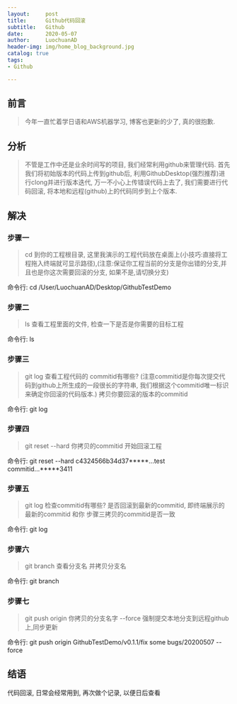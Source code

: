 ```yaml
---
layout:     post
title:      Github代码回滚
subtitle:   Github
date:       2020-05-07
author:     LuochuanAD
header-img: img/home_blog_background.jpg
catalog: true
tags: 
- Github

---
```


## 前言

>今年一直忙着学日语和AWS机器学习, 博客也更新的少了, 真的很抱歉.



## 分析

>不管是工作中还是业余时间写的项目, 我们经常利用github来管理代码. 首先我们将初始版本的代码上传到github后, 利用GithubDesktop(强烈推荐)进行clong并进行版本迭代, 万一不小心上传错误代码上去了, 我们需要进行代码回滚, 将本地和远程(github)上的代码同步到上个版本.


## 解决

### 步骤一

> cd 到你的工程根目录, 这里我演示的工程代码放在桌面上(小技巧:直接将工程拖入终端就可显示路径),(注意:保证你工程当前的分支是你出错的分支,并且也是你这次需要回滚的分支, 如果不是,请切换分支)

命令行: cd /User/LuochuanAD/Desktop/GithubTestDemo


### 步骤二

> ls 查看工程里面的文件, 检查一下是否是你需要的目标工程 

命令行: ls


### 步骤三

> git log 查看工程代码的 commitid有哪些? (注意commitid是你每次提交代码到github上所生成的一段很长的字符串, 我们根据这个commitid唯一标识来确定你回滚的代码版本.) 拷贝你要回滚的版本的commitid

命令行: git log


### 步骤四

> git reset --hard 你拷贝的commitid 开始回滚工程

命令行: git reset --hard c4324566b34d37*****...test commitid...*****3411


### 步骤五

> git log 检查commitid有哪些? 是否回滚到最新的commitid, 即终端展示的最新的commitid 和你 步骤三拷贝的commitid是否一致

命令行: git log


### 步骤六

> git branch 查看分支名 并拷贝分支名

命令行: git branch


### 步骤七

> git push origin 你拷贝的分支名字 --force  强制提交本地分支到远程github上,同步更新

命令行: git push origin GithubTestDemo/v0.1.1/fix some bugs/20200507 --force

## 结语

代码回滚, 日常会经常用到, 再次做个记录, 以便日后查看






